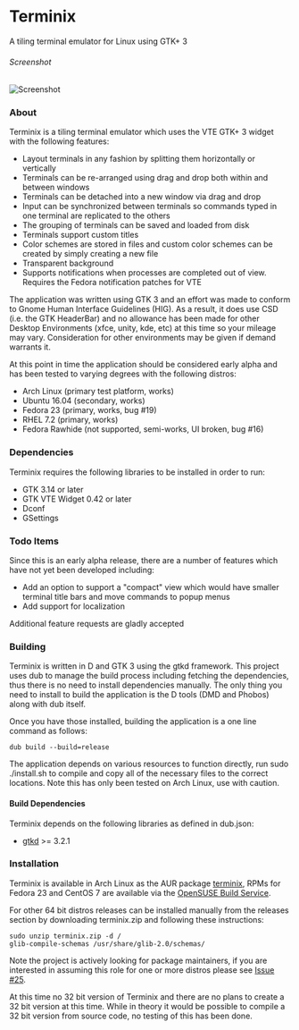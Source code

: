 # Terminix
A tiling terminal emulator for Linux using GTK+ 3

###### Screenshot
![Screenshot](http://www.gexperts.com/img/terminix/terminix2.png)

### About

Terminix is a tiling terminal emulator which uses the VTE GTK+ 3 widget with the following features:

* Layout terminals in any fashion by splitting them horizontally or vertically
* Terminals can be re-arranged using drag and drop both within and between windows
* Terminals can be detached into a new window via drag and drop
* Input can be synchronized between terminals so commands typed in one terminal are replicated to the others
* The grouping of terminals can be saved and loaded from disk
* Terminals support custom titles
* Color schemes are stored in files and custom color schemes can be created by simply creating a new file
* Transparent background
* Supports notifications when processes are completed out of view. Requires the Fedora notification patches for VTE

The application was written using GTK 3 and an effort was made to conform to Gnome Human Interface Guidelines (HIG). As a result, it does use CSD (i.e. the GTK HeaderBar) and no allowance has been made for other Desktop Environments (xfce, unity, kde, etc) at this time so your mileage may vary. Consideration for other environments may be given if demand warrants it.

At this point in time the application should be considered early alpha and has been tested to varying degrees with the following distros:

* Arch Linux (primary test platform, works)
* Ubuntu 16.04 (secondary, works)
* Fedora 23 (primary, works, bug #19)
* RHEL 7.2 (primary, works)
* Fedora Rawhide (not supported, semi-works, UI broken, bug #16)

### Dependencies

Terminix requires the following libraries to be installed in order to run:
* GTK 3.14 or later
* GTK VTE Widget 0.42 or later
* Dconf
* GSettings

### Todo Items

Since this is an early alpha release, there are a number of features which have not yet been developed including:

* Add an option to support a "compact" view which would have smaller terminal title bars and move commands to popup menus
* Add support for localization

Additional feature requests are gladly accepted

### Building

Terminix is written in D and GTK 3 using the gtkd framework. This project uses dub to manage the build process including fetching the dependencies, thus there is no need to install dependencies manually. The only thing you need to install to build the application is the D tools (DMD and Phobos) along with dub itself.

Once you have those installed, building the application is a one line command as follows:

```
dub build --build=release
```

The application depends on various resources to function directly, run sudo ./install.sh to compile and copy all of the necessary files to the correct locations. Note this has only been tested on Arch Linux, use with caution.

#### Build Dependencies

Terminix depends on the following libraries as defined in dub.json:
* [gtkd](http://gtkd.org/) >= 3.2.1

### Installation

Terminix is available in Arch Linux as the AUR package [terminix](https://aur.archlinux.org/packages/terminix), RPMs for Fedora 23 and CentOS 7 are available via the [OpenSUSE Build Service](https://software.opensuse.org/download.html?project=home%3Agnunn&package=terminix).

For other 64 bit distros releases can be installed manually from the releases section by downloading terminix.zip and following these instructions:

```
sudo unzip terminix.zip -d /
glib-compile-schemas /usr/share/glib-2.0/schemas/
```

Note the project is actively looking for package maintainers, if you are interested in assuming this role for one or more distros please see [Issue #25](https://github.com/gnunn1/terminix/issues/25).

At this time no 32 bit version of Terminix and there are no plans to create a 32 bit version at this time. While in theory it would be possible to compile a 32 bit version from source code, no testing of this has been done.
